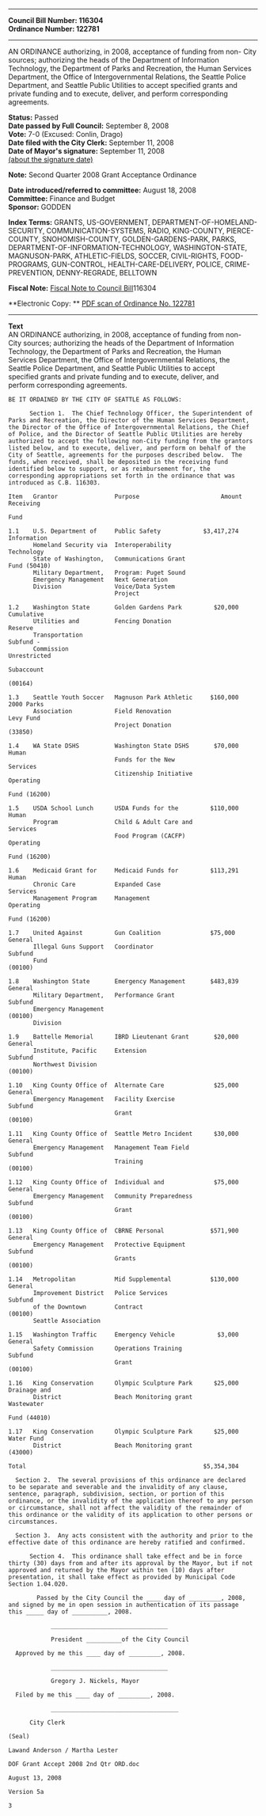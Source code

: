 * * * * *  
  
**Council Bill Number: [](#h0)[](#h2)116304**   
**Ordinance Number: 122781**  
  
* * * * *  
  
AN ORDINANCE authorizing, in 2008, acceptance of funding from non- City sources; authorizing the heads of the Department of Information Technology, the Department of Parks and Recreation, the Human Services Department, the Office of Intergovernmental Relations, the Seattle Police Department, and Seattle Public Utilities to accept specified grants and private funding and to execute, deliver, and perform corresponding agreements.  
  
**Status:** Passed   
**Date passed by Full Council:** September 8, 2008   
**Vote:** 7-0 (Excused: Conlin, Drago)   
**Date filed with the City Clerk:** September 11, 2008   
**Date of Mayor's signature:** September 11, 2008   
[(about the signature date)](/~public/approvaldate.htm)   
  
**Note:** Second Quarter 2008 Grant Acceptance Ordinance  
  
  
**Date introduced/referred to committee:** August 18, 2008   
**Committee:** Finance and Budget   
**Sponsor:** GODDEN   
  
**Index Terms:** GRANTS, US-GOVERNMENT, DEPARTMENT-OF-HOMELAND-SECURITY, COMMUNICATION-SYSTEMS, RADIO, KING-COUNTY, PIERCE-COUNTY, SNOHOMISH-COUNTY, GOLDEN-GARDENS-PARK, PARKS, DEPARTMENT-OF-INFORMATION-TECHNOLOGY, WASHINGTON-STATE, MAGNUSON-PARK, ATHLETIC-FIELDS, SOCCER, CIVIL-RIGHTS, FOOD-PROGRAMS, GUN-CONTROL, HEALTH-CARE-DELIVERY, POLICE, CRIME-PREVENTION, DENNY-REGRADE, BELLTOWN  
  
**Fiscal Note:** [Fiscal Note to Council Bill](http://clerk.seattle.gov/~public/fnote/116304.htm)[](#h1)[](#h3)116304  
  
**Electronic Copy: ** [PDF scan of Ordinance No. 122781](/~archives/Ordinances/Ord_122781.pdf)  
  
* * * * *  
  
**Text**  
    AN ORDINANCE authorizing, in 2008, acceptance of funding from non-  
    City sources; authorizing the heads of the Department of Information  
    Technology, the Department of Parks and Recreation, the Human  
    Services Department, the Office of Intergovernmental Relations, the  
    Seattle Police Department, and Seattle Public Utilities to accept  
    specified grants and private funding and to execute, deliver, and  
    perform corresponding agreements.  
  
    BE IT ORDAINED BY THE CITY OF SEATTLE AS FOLLOWS:  
  
          Section 1.  The Chief Technology Officer, the Superintendent of  
    Parks and Recreation, the Director of the Human Services Department,  
    the Director of the Office of Intergovernmental Relations, the Chief  
    of Police, and the Director of Seattle Public Utilities are hereby  
    authorized to accept the following non-City funding from the grantors  
    listed below, and to execute, deliver, and perform on behalf of the  
    City of Seattle, agreements for the purposes described below.  The  
    funds, when received, shall be deposited in the receiving fund  
    identified below to support, or as reimbursement for, the  
    corresponding appropriations set forth in the ordinance that was  
    introduced as C.B. 116303.  
  
    Item   Grantor                Purpose                       Amount Receiving  
                                                                       Fund  
  
    1.1    U.S. Department of     Public Safety            $3,417,274  Information  
           Homeland Security via  Interoperability                     Technology  
           State of Washington,   Communications Grant                 Fund (50410)  
           Military Department,   Program: Puget Sound  
           Emergency Management   Next Generation  
           Division               Voice/Data System  
                                  Project  
  
    1.2    Washington State       Golden Gardens Park         $20,000  Cumulative  
           Utilities and          Fencing Donation                     Reserve  
           Transportation                                              Subfund -  
           Commission                                                  Unrestricted  
                                                                       Subaccount  
                                                                       (00164)  
  
    1.3    Seattle Youth Soccer   Magnuson Park Athletic     $160,000  2000 Parks  
           Association            Field Renovation                     Levy Fund  
                                  Project Donation                     (33850)  
  
    1.4    WA State DSHS          Washington State DSHS       $70,000  Human  
                                  Funds for the New                    Services  
                                  Citizenship Initiative               Operating  
                                                                       Fund (16200)  
  
    1.5    USDA School Lunch      USDA Funds for the         $110,000  Human  
           Program                Child & Adult Care and               Services  
                                  Food Program (CACFP)                 Operating  
                                                                       Fund (16200)  
  
    1.6    Medicaid Grant for     Medicaid Funds for         $113,291  Human  
           Chronic Care           Expanded Case                        Services  
           Management Program     Management                           Operating  
                                                                       Fund (16200)  
  
    1.7    United Against         Gun Coalition              $75,000   General  
           Illegal Guns Support   Coordinator                          Subfund  
           Fund                                                        (00100)  
  
    1.8    Washington State       Emergency Management       $483,839  General  
           Military Department,   Performance Grant                    Subfund  
           Emergency Management                                        (00100)  
           Division  
  
    1.9    Battelle Memorial      IBRD Lieutenant Grant       $20,000  General  
           Institute, Pacific     Extension                            Subfund  
           Northwest Division                                          (00100)  
  
    1.10   King County Office of  Alternate Care              $25,000  General  
           Emergency Management   Facility Exercise                    Subfund  
                                  Grant                                (00100)  
  
    1.11   King County Office of  Seattle Metro Incident      $30,000  General  
           Emergency Management   Management Team Field                Subfund  
                                  Training                             (00100)  
  
    1.12   King County Office of  Individual and              $75,000  General  
           Emergency Management   Community Preparedness               Subfund  
                                  Grant                                (00100)  
  
    1.13   King County Office of  CBRNE Personal             $571,900  General  
           Emergency Management   Protective Equipment                 Subfund  
                                  Grants                               (00100)  
  
    1.14   Metropolitan           Mid Supplemental           $130,000  General  
           Improvement District   Police Services                      Subfund  
           of the Downtown        Contract                             (00100)  
           Seattle Association  
  
    1.15   Washington Traffic     Emergency Vehicle            $3,000  General  
           Safety Commission      Operations Training                  Subfund  
                                  Grant                                (00100)  
  
    1.16   King Conservation      Olympic Sculpture Park      $25,000  Drainage and  
           District               Beach Monitoring grant               Wastewater  
                                                                       Fund (44010)  
  
    1.17   King Conservation      Olympic Sculpture Park      $25,000  Water Fund  
           District               Beach Monitoring grant               (43000)  
  
    Total                                                  $5,354,304  
  
      Section 2.  The several provisions of this ordinance are declared  
    to be separate and severable and the invalidity of any clause,  
    sentence, paragraph, subdivision, section, or portion of this  
    ordinance, or the invalidity of the application thereof to any person  
    or circumstance, shall not affect the validity of the remainder of  
    this ordinance or the validity of its application to other persons or  
    circumstances.  
  
      Section 3.  Any acts consistent with the authority and prior to the  
    effective date of this ordinance are hereby ratified and confirmed.  
  
          Section 4.  This ordinance shall take effect and be in force  
    thirty (30) days from and after its approval by the Mayor, but if not  
    approved and returned by the Mayor within ten (10) days after  
    presentation, it shall take effect as provided by Municipal Code  
    Section 1.04.020.  
  
            Passed by the City Council the ____ day of _________, 2008,  
    and signed by me in open session in authentication of its passage  
    this _____ day of __________, 2008.  
  
                _________________________________  
  
                President __________of the City Council  
  
      Approved by me this ____ day of _________, 2008.  
  
                _________________________________  
  
                Gregory J. Nickels, Mayor  
  
      Filed by me this ____ day of _________, 2008.  
  
                ____________________________________  
  
          City Clerk  
  
    (Seal)  
  
    Lawand Anderson / Martha Lester  
  
    DOF Grant Accept 2008 2nd Qtr ORD.doc  
  
    August 13, 2008  
  
    Version 5a  
  
    3  
